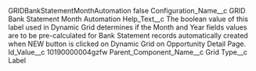 <?xml version="1.0" encoding="UTF-8"?>
<CustomMetadata xmlns="http://soap.sforce.com/2006/04/metadata" xmlns:xsi="http://www.w3.org/2001/XMLSchema-instance" xmlns:xsd="http://www.w3.org/2001/XMLSchema">
    <label>GRIDBankStatementMonthAutomation</label>
    <protected>false</protected>
    <values>
        <field>Configuration_Name__c</field>
        <value xsi:type="xsd:string">GRID Bank Statement Month Automation</value>
    </values>
    <values>
        <field>Help_Text__c</field>
        <value xsi:type="xsd:string">The boolean value of this label used in Dynamic Grid determines if the Month and Year fields values are to be pre-calculated for Bank Statement records automatically created when NEW button is clicked on Dynamic Grid on Opportunity Detail Page.</value>
    </values>
    <values>
        <field>Id_Value__c</field>
        <value xsi:type="xsd:string">10190000004gzfw</value>
    </values>
    <values>
        <field>Parent_Component_Name__c</field>
        <value xsi:type="xsd:string">Grid</value>
    </values>
    <values>
        <field>Type__c</field>
        <value xsi:type="xsd:string">Label</value>
    </values>
</CustomMetadata>
